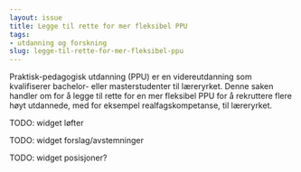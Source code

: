 ```yaml
---
layout: issue
title: Legge til rette for mer fleksibel PPU
tags:
- utdanning og forskning
slug: legge-til-rette-for-mer-fleksibel-ppu
---
```


Praktisk-pedagogisk utdanning (PPU) er en videreutdanning som kvalifiserer bachelor- eller masterstudenter til læreryrket. Denne saken handler om for å legge til rette for en mer fleksibel PPU for å rekruttere flere høyt utdannede, med for eksempel realfagskompetanse, til læreryrket.

TODO: widget løfter

TODO: widget forslag/avstemninger

TODO: widget posisjoner?

